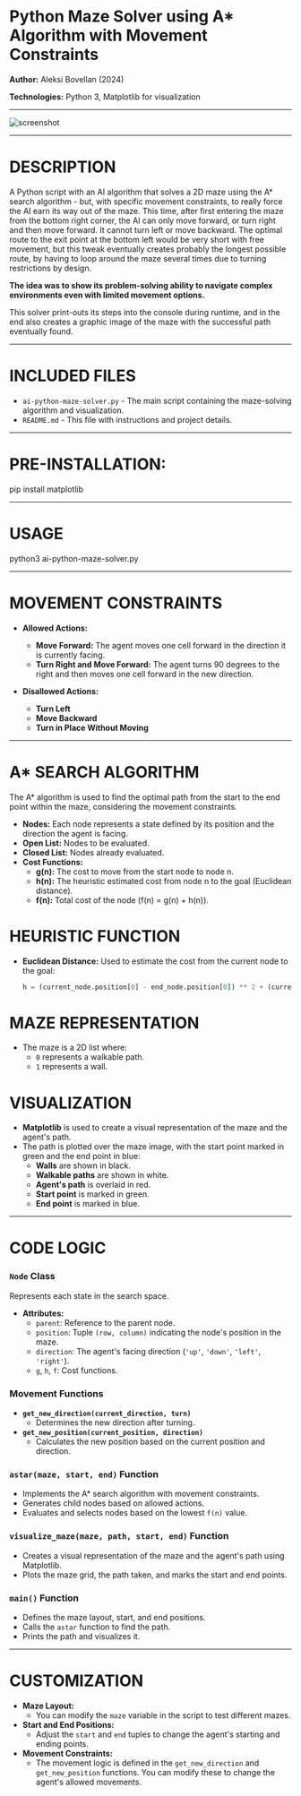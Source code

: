 # Python Maze Solver using A* Algorithm with Movement Constraints

**Author:** Aleksi Bovellan (2024)

**Technologies:** Python 3, Matplotlib for visualization


---

![screenshot](https://github.com/user-attachments/assets/d08b4009-b823-4bd0-9d97-5255717c869a)

---

# DESCRIPTION

A Python script with an AI algorithm that solves a 2D maze using the A* search algorithm - but, with specific movement constraints, to really force the AI earn its way out of the maze. This time, after first entering the maze from the bottom right corner, the AI can only move forward, or turn right and then move forward. It cannot turn left or move backward. The optimal route to the exit point at the bottom left would be very short with free movement, but this tweak eventually creates probably the longest possible route, by having to loop around the maze several times due to turning restrictions by design.

**The idea was to show its problem-solving ability to navigate complex environments even with limited movement options.**

This solver print-outs its steps into the console during runtime, and in the end also creates a graphic image of the maze with the successful path eventually found.

---

# INCLUDED FILES

- `ai-python-maze-solver.py` - The main script containing the maze-solving algorithm and visualization.
- `README.md` - This file with instructions and project details.

---

# PRE-INSTALLATION:

pip install matplotlib

---

# USAGE

python3 ai-python-maze-solver.py

---

# MOVEMENT CONSTRAINTS

- **Allowed Actions:**
  - **Move Forward:** The agent moves one cell forward in the direction it is currently facing.
  - **Turn Right and Move Forward:** The agent turns 90 degrees to the right and then moves one cell forward in the new direction.

- **Disallowed Actions:**
  - **Turn Left**
  - **Move Backward**
  - **Turn in Place Without Moving**

---

# A* SEARCH ALGORITHM

The A* algorithm is used to find the optimal path from the start to the end point within the maze, considering the movement constraints.

- **Nodes:** Each node represents a state defined by its position and the direction the agent is facing.
- **Open List:** Nodes to be evaluated.
- **Closed List:** Nodes already evaluated.
- **Cost Functions:**
  - **g(n):** The cost to move from the start node to node n.
  - **h(n):** The heuristic estimated cost from node n to the goal (Euclidean distance).
  - **f(n):** Total cost of the node (f(n) = g(n) + h(n)).

# HEURISTIC FUNCTION

- **Euclidean Distance:** Used to estimate the cost from the current node to the goal:

  ```python
  h = (current_node.position[0] - end_node.position[0]) ** 2 + (current_node.position[1] - end_node.position[1]) ** 2
  ```

# MAZE REPRESENTATION

- The maze is a 2D list where:
  - `0` represents a walkable path.
  - `1` represents a wall.

# VISUALIZATION

- **Matplotlib** is used to create a visual representation of the maze and the agent's path.
- The path is plotted over the maze image, with the start point marked in green and the end point in blue:
  - **Walls** are shown in black.
  - **Walkable paths** are shown in white.
  - **Agent's path** is overlaid in red.
  - **Start point** is marked in green.
  - **End point** is marked in blue.

---

# CODE LOGIC

### `Node` Class

Represents each state in the search space.

- **Attributes:**
  - `parent`: Reference to the parent node.
  - `position`: Tuple `(row, column)` indicating the node's position in the maze.
  - `direction`: The agent's facing direction (`'up'`, `'down'`, `'left'`, `'right'`).
  - `g`, `h`, `f`: Cost functions.

### Movement Functions

- **`get_new_direction(current_direction, turn)`**
  - Determines the new direction after turning.
- **`get_new_position(current_position, direction)`**
  - Calculates the new position based on the current position and direction.

### `astar(maze, start, end)` Function

- Implements the A* search algorithm with movement constraints.
- Generates child nodes based on allowed actions.
- Evaluates and selects nodes based on the lowest `f(n)` value.

### `visualize_maze(maze, path, start, end)` Function

- Creates a visual representation of the maze and the agent's path using Matplotlib.
- Plots the maze grid, the path taken, and marks the start and end points.

### `main()` Function

- Defines the maze layout, start, and end positions.
- Calls the `astar` function to find the path.
- Prints the path and visualizes it.

---

# CUSTOMIZATION

- **Maze Layout:**
  - You can modify the `maze` variable in the script to test different mazes.
- **Start and End Positions:**
  - Adjust the `start` and `end` tuples to change the agent's starting and ending points.
- **Movement Constraints:**
  - The movement logic is defined in the `get_new_direction` and `get_new_position` functions. You can modify these to change the agent's allowed movements.

